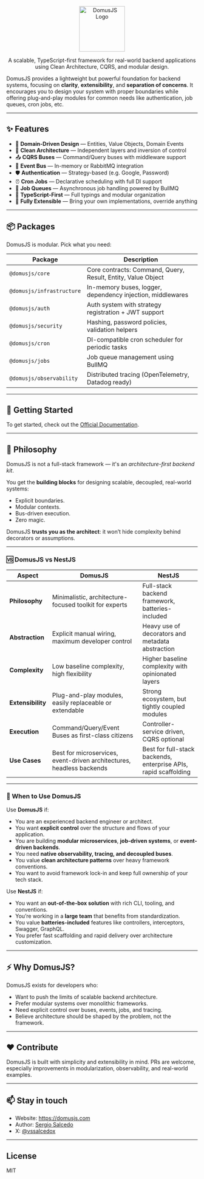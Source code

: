 
<p align="center">
  <a href="https://domusjs.com/" target="blank"><img src="https://domusjs.com/domusjs_logo.png" width="120" alt="DomusJS Logo" /></a>
</p>

<p align="center">A scalable, TypeScript-first framework for real-world backend applications using Clean Architecture, CQRS, and modular design.</p>

DomusJS provides a lightweight but powerful foundation for backend systems, focusing on **clarity**, **extensibility**, and **separation of concerns**. It encourages you to design your system with proper boundaries while offering plug-and-play modules for common needs like authentication, job queues, cron jobs, etc.


---

## ✨ Features

- 🧱 **Domain-Driven Design** — Entities, Value Objects, Domain Events
- 🧠 **Clean Architecture** — Independent layers and inversion of control
- 📤 **CQRS Buses** — Command/Query buses with middleware support
- 📡 **Event Bus** — In-memory or RabbitMQ integration
- 🛡️ **Authentication** — Strategy-based (e.g. Google, Password)
- ⏰ **Cron Jobs** — Declarative scheduling with full DI support
- 🧵 **Job Queues** — Asynchronous job handling powered by BullMQ
- 🧪 **TypeScript-First** — Full typings and modular organization
- 🧩 **Fully Extensible** — Bring your own implementations, override anything

---

## 📦 Packages

DomusJS is modular. Pick what you need:

| Package                   | Description                                                   |
|---------------------------|---------------------------------------------------------------|
| `@domusjs/core`           | Core contracts: Command, Query, Result, Entity, Value Object |
| `@domusjs/infrastructure` | In-memory buses, logger, dependency injection, middlewares   |
| `@domusjs/auth`           | Auth system with strategy registration + JWT support         |
| `@domusjs/security`       | Hashing, password policies, validation helpers               |
| `@domusjs/cron`           | DI-compatible cron scheduler for periodic tasks              |
| `@domusjs/jobs`           | Job queue management using BullMQ                            |
| `@domusjs/observability`  | Distributed tracing (OpenTelemetry, Datadog ready)           |

---

## 🚀 Getting Started

To get started, check out the [Official Documentation](https://docs.domusjs.com/getting-started/introduction).

---

## 🧠 Philosophy

DomusJS is not a full-stack framework — it's an *architecture-first backend kit*.

You get the **building blocks** for designing scalable, decoupled, real-world systems:
- Explicit boundaries.
- Modular contexts.
- Bus-driven execution.
- Zero magic.

DomusJS **trusts you as the architect**: it won’t hide complexity behind decorators or assumptions.

---

### 🆚 DomusJS vs NestJS

| Aspect             | **DomusJS**                                                             | **NestJS**                                                       |
|--------------------|-------------------------------------------------------------------------|------------------------------------------------------------------|
| **Philosophy**     | Minimalistic, architecture-focused toolkit for experts                 | Full-stack backend framework, batteries-included                 |
| **Abstraction**    | Explicit manual wiring, maximum developer control                      | Heavy use of decorators and metadata abstraction                 |
| **Complexity**     | Low baseline complexity, high flexibility                              | Higher baseline complexity with opinionated layers               |
| **Extensibility**  | Plug-and-play modules, easily replaceable or extendable               | Strong ecosystem, but tightly coupled modules                   |
| **Execution**      | Command/Query/Event Buses as first-class citizens                     | Controller-service driven, CQRS optional                         |
| **Use Cases**      | Best for microservices, event-driven architectures, headless backends | Best for full-stack backends, enterprise APIs, rapid scaffolding |

---

### 🧩 When to Use DomusJS

Use **DomusJS** if:

- You are an experienced backend engineer or architect.
- You want **explicit control** over the structure and flows of your application.
- You are building **modular microservices**, **job-driven systems**, or **event-driven backends**.
- You need **native observability, tracing, and decoupled buses**.
- You value **clean architecture patterns** over heavy framework conventions.
- You want to avoid framework lock-in and keep full ownership of your tech stack.

Use **NestJS** if:

- You want an **out-of-the-box solution** with rich CLI, tooling, and conventions.
- You’re working in a **large team** that benefits from standardization.
- You value **batteries-included** features like controllers, interceptors, Swagger, GraphQL.
- You prefer fast scaffolding and rapid delivery over architecture customization.

---

## ⚡ Why DomusJS?

DomusJS exists for developers who:
- Want to push the limits of scalable backend architecture.
- Prefer modular systems over monolithic frameworks.
- Need explicit control over buses, events, jobs, and tracing.
- Believe architecture should be shaped by the problem, not the framework.

---

## ❤️ Contribute

DomusJS is built with simplicity and extensibility in mind. PRs are welcome, especially improvements in modularization, observability, and real-world examples.

---

## 📫 Stay in touch

- Website: https://domusjs.com
- Author: [Sergio Salcedo](https://github.com/vssalcedo)
- X: [@vssalcedox](https://x.com/vssalcedox)

---

## License

MIT
